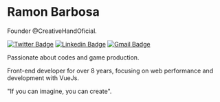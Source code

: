 # Ramon Barbosa

Founder @CreativeHandOficial.

[![Twitter Badge](https://img.shields.io/badge/-@rbarbosa95_-3bc29b?style=flat-square&labelColor=3bc29b&logo=twitter&logoColor=white&link=https://twitter.com/DramonOf)](https://twitter.com/rbarbosa95_) 
[![Linkedin Badge](https://img.shields.io/badge/-Ramon%20Barbosa-3bc29b?style=flat-square&logo=Linkedin&logoColor=white&link=https://www.linkedin.com/in/ramon-guimaraes/)](https://www.linkedin.com/in/ramon-guimaraes/) 
[![Gmail Badge](https://img.shields.io/badge/-ramon@creativehand.com.br-3bc29b?style=flat-square&logo=Gmail&logoColor=white&link=mailto:ramon@creativehand.com.br)](mailto:ramon@creativehand.com.br)


Passionate about codes and game production.

Front-end developer for over 8 years, focusing on web performance and development with VueJs.
 
"If you can imagine, you can create".
